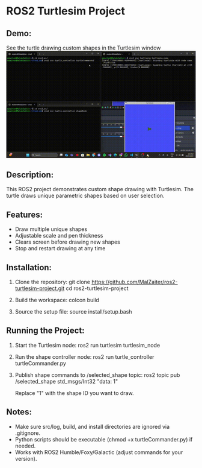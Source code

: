 ROS2 Turtlesim Project
======================

Demo:
-----
See the turtle drawing custom shapes in the Turtlesim window 
![Demo](media/demo.gif)

Description:
------------
This ROS2 project demonstrates custom shape drawing with Turtlesim.
The turtle draws unique parametric shapes based on user selection.

Features:
---------
- Draw multiple unique shapes
- Adjustable scale and pen thickness
- Clears screen before drawing new shapes
- Stop and restart drawing at any time

Installation:
-------------
1. Clone the repository:
   git clone https://github.com/MalZaiter/ros2-turtlesim-project.git
   cd ros2-turtlesim-project

2. Build the workspace:
   colcon build

3. Source the setup file:
   source install/setup.bash

Running the Project:
-------------------
1. Start the Turtlesim node:
   ros2 run turtlesim turtlesim_node

2. Run the shape controller node:
   ros2 run turtle_controller turtleCommander.py

3. Publish shape commands to /selected_shape topic:
   ros2 topic pub /selected_shape std_msgs/Int32 "data: 1"

   Replace "1" with the shape ID you want to draw. 

Notes:
------
- Make sure src/log, build, and install directories are ignored via .gitignore.
- Python scripts should be executable (chmod +x turtleCommander.py) if needed.
- Works with ROS2 Humble/Foxy/Galactic (adjust commands for your version).

